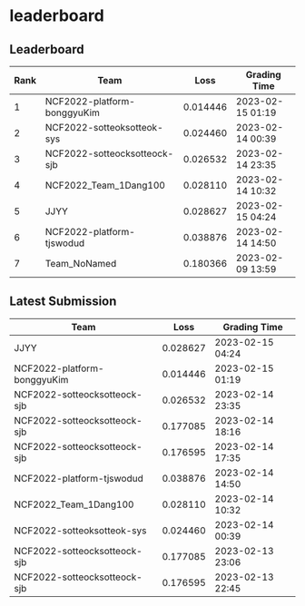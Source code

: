 
# leaderboard
## Leaderboard
|Rank|Team|Loss|Grading Time|
|----|----|----|------------|
|1|NCF2022-platform-bonggyuKim|0.014446|2023-02-15 01:19|
|2|NCF2022-sotteoksotteok-sys|0.024460|2023-02-14 00:39|
|3|NCF2022-sotteocksotteock-sjb|0.026532|2023-02-14 23:35|
|4|NCF2022_Team_1Dang100|0.028110|2023-02-14 10:32|
|5|JJYY|0.028627|2023-02-15 04:24|
|6|NCF2022-platform-tjswodud|0.038876|2023-02-14 14:50|
|7|Team_NoNamed|0.180366|2023-02-09 13:59|

## Latest Submission
|Team|Loss|Grading Time|
|----|----|------------|
|JJYY|0.028627|2023-02-15 04:24|
|NCF2022-platform-bonggyuKim|0.014446|2023-02-15 01:19|
|NCF2022-sotteocksotteock-sjb|0.026532|2023-02-14 23:35|
|NCF2022-sotteocksotteock-sjb|0.177085|2023-02-14 18:16|
|NCF2022-sotteocksotteock-sjb|0.176595|2023-02-14 17:35|
|NCF2022-platform-tjswodud|0.038876|2023-02-14 14:50|
|NCF2022_Team_1Dang100|0.028110|2023-02-14 10:32|
|NCF2022-sotteoksotteok-sys|0.024460|2023-02-14 00:39|
|NCF2022-sotteocksotteock-sjb|0.177085|2023-02-13 23:06|
|NCF2022-sotteocksotteock-sjb|0.176595|2023-02-13 22:45|
